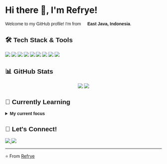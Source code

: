 # Hi there 👋, I'm Refrye!

<link rel="preconnect" href="https://fonts.googleapis.com">
<link rel="preconnect" href="https://fonts.gstatic.com" crossorigin>
<link href="https://fonts.googleapis.com/css2?family=Poppins&display=swap" rel="stylesheet">

<div style="font-family: 'Poppins', sans-serif;">

Welcome to my GitHub profile! I'm from <img src="https://cdn-icons-png.flaticon.com/512/939/939651.png" width="13"/> <b>East Java, Indonesia</b>.

## 🛠️ Tech Stack & Tools

<p>
  <img src="https://img.shields.io/badge/OS-Windows-0078D6?logo=windows&logoColor=white" />
  <img src="https://img.shields.io/badge/Editor-VS_Code-007ACC?logo=visualstudiocode&logoColor=white"/>
  <img src="https://img.shields.io/badge/Code-Java-007396?logo=java&logoColor=white"/>
  <img src="https://img.shields.io/badge/Code-HTML-E34F26?logo=html5&logoColor=white"/>
  <img src="https://img.shields.io/badge/Code-CSS-1572B6?logo=css3&logoColor=white"/>
  <img src="https://img.shields.io/badge/Code-Python-3776AB?logo=python&logoColor=white"/>
  <img src="https://img.shields.io/badge/Code-C++-00599C?logo=c%2B%2B&logoColor=white"/>
  <img src="https://img.shields.io/badge/Code-PHP-777BB4?logo=php&logoColor=white"/>
  <img src="https://img.shields.io/badge/Code-JavaScript-F7DF1E?logo=javascript&logoColor=black"/>
</p>

## 📊 GitHub Stats

<div align="center">
  <img src="https://github-readme-stats.vercel.app/api?username=Refrye&hide=contribs,prs&show_icons=true&hide_border=true&title_color=000&bg_color=30,e96443,904e95&text_color=fff&icon_color=fff" />
  <img src="https://github-readme-stats.vercel.app/api/top-langs/?username=Refrye&layout=compact&hide_border=true&title_color=000&bg_color=30,e96443,904e95&text_color=fff" />
</div>

## 🌱 Currently Learning

<details>
  <summary><strong>My current focus</strong></summary>
  <br>
  <ul>
    <li>👀 Interested in technology exploration</li> 
    <li>🌱 Learning Java, HTML, CSS, Python, C++, PHP, JavaScript</li> 
    <li>💞️ Open to collaboration opportunities</li> 
    <li>📫 How to reach me: Available on Facebook for tech discussions</li>
  </ul>
</details>

## 🤝 Let's Connect!

<p>
  <a href="#">
    <img src="https://img.shields.io/badge/Facebook-1877F2?style=for-the-badge&logo=facebook&logoColor=white" />
  </a>
  <a href="#">
    <img src="https://img.shields.io/badge/GitHub-100000?style=for-the-badge&logo=github&logoColor=white" />
  </a>
</p>

</div>

---

⭐️ From [Refrye](https://github.com/Refrye)